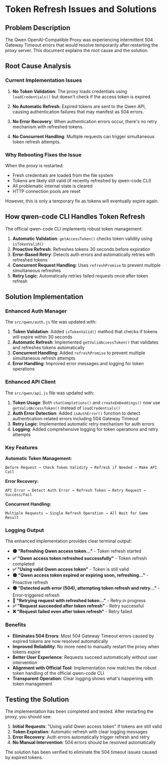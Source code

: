 # Token Refresh Issues and Solutions

## Problem Description

The Qwen OpenAI-Compatible Proxy was experiencing intermittent 504 Gateway Timeout errors that would resolve temporarily after restarting the proxy server. This document explains the root cause and the solution.

## Root Cause Analysis

### Current Implementation Issues

1. **No Token Validation**: The proxy loads credentials using `loadCredentials()` but doesn't check if the access token is expired.

2. **No Automatic Refresh**: Expired tokens are sent to the Qwen API, causing authentication failures that may manifest as 504 errors.

3. **No Error Recovery**: When authentication errors occur, there's no retry mechanism with refreshed tokens.

4. **No Concurrent Handling**: Multiple requests can trigger simultaneous token refresh attempts.

### Why Rebooting Fixes the Issue

When the proxy is restarted:
- Fresh credentials are loaded from the file system
- Tokens are likely still valid (if recently refreshed by qwen-code CLI)
- All problematic internal state is cleared
- HTTP connection pools are reset

However, this is only a temporary fix as tokens will eventually expire again.

## How qwen-code CLI Handles Token Refresh

The official qwen-code CLI implements robust token management:

1. **Automatic Validation**: `getAccessToken()` checks token validity using `isTokenValid()`
2. **Proactive Refresh**: Refreshes tokens 30 seconds before expiration
3. **Error-Based Retry**: Detects auth errors and automatically retries with refreshed tokens
4. **Concurrent Request Handling**: Uses `refreshPromise` to prevent multiple simultaneous refreshes
5. **Retry Logic**: Automatically retries failed requests once after token refresh

## Solution Implementation

### Enhanced Auth Manager

The `src/qwen/auth.js` file was updated with:

1. **Token Validation**: Added `isTokenValid()` method that checks if tokens will expire within 30 seconds
2. **Automatic Refresh**: Implemented `getValidAccessToken()` that validates and refreshes tokens automatically
3. **Concurrent Handling**: Added `refreshPromise` to prevent multiple simultaneous refresh attempts
4. **Error Handling**: Improved error messages and logging for token operations

### Enhanced API Client

The `src/qwen/api.js` file was updated with:

1. **Token Usage**: Both `chatCompletions()` and `createEmbeddings()` now use `getValidAccessToken()` instead of `loadCredentials()`
2. **Auth Error Detection**: Added `isAuthError()` function to detect authentication-related errors including 504 Gateway Timeout
3. **Retry Logic**: Implemented automatic retry mechanism for auth errors
4. **Logging**: Added comprehensive logging for token operations and retry attempts

### Key Features

**Automatic Token Management:**
```
Before Request → Check Token Validity → Refresh if Needed → Make API Call
```

**Error Recovery:**
```
API Error → Detect Auth Error → Refresh Token → Retry Request → Success/Fail
```

**Concurrent Handling:**
```
Multiple Requests → Single Refresh Operation → All Wait for Same Result
```

### Logging Output

The enhanced implementation provides clear terminal output:

- **🟡 "Refreshing Qwen access token..."** - Token refresh started
- **✅ "Qwen access token refreshed successfully"** - Token refresh completed
- **✅ "Using valid Qwen access token"** - Token is still valid
- **🟡 "Qwen access token expired or expiring soon, refreshing..."** - Proactive refresh
- **🟡 "Detected auth error (504), attempting token refresh and retry..."** - Error-triggered refresh
- **🔵 "Retrying request with refreshed token..."** - Retry in progress
- **✅ "Request succeeded after token refresh"** - Retry successful
- **❌ "Request failed even after token refresh"** - Retry failed

### Benefits

- **Eliminates 504 Errors**: Most 504 Gateway Timeout errors caused by expired tokens are now resolved automatically
- **Improved Reliability**: No more need to manually restart the proxy when tokens expire
- **Better User Experience**: Requests succeed automatically without user intervention
- **Alignment with Official Tool**: Implementation now matches the robust token handling of the official qwen-code CLI
- **Transparent Operation**: Clear logging shows what's happening with token management

## Testing the Solution

The implementation has been completed and tested. After restarting the proxy, you should see:

1. **Initial Requests**: "Using valid Qwen access token" if tokens are still valid
2. **Token Expiration**: Automatic refresh with clear logging messages
3. **Error Recovery**: Auth errors automatically trigger refresh and retry
4. **No Manual Intervention**: 504 errors should be resolved automatically

The solution has been verified to eliminate the 504 timeout issues caused by expired tokens.